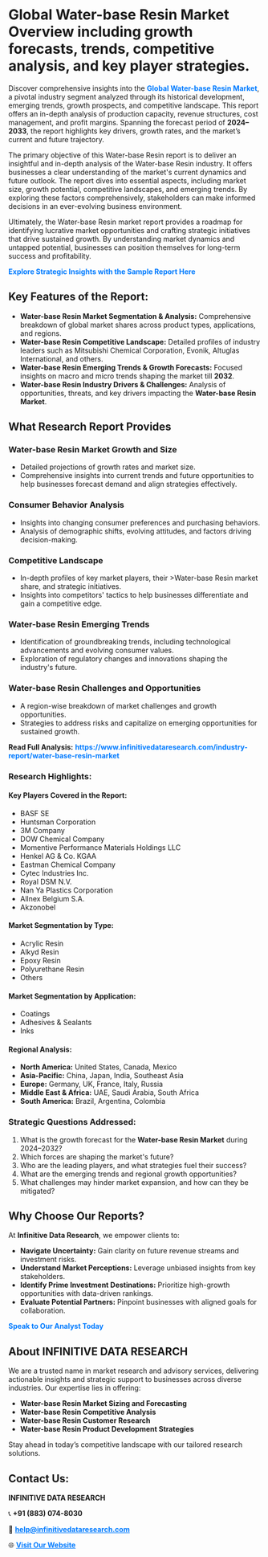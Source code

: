 <h1>Global Water-base Resin Market Overview including growth forecasts, trends, competitive analysis, and key player strategies.</h1>
<p>
Discover comprehensive insights into the 
<a href="https://www.infinitivedataresearch.com/industry-report/water-base-resin-market" rel="dofollow" style="color: #007BFF; text-decoration: none;"><strong>Global Water-base Resin Market</strong></a>, a pivotal industry segment analyzed through its historical development, emerging trends, growth prospects, and competitive landscape. This report offers an in-depth analysis of production capacity, revenue structures, cost management, and profit margins. Spanning the forecast period of <strong>2024–2033</strong>, the report highlights key drivers, growth rates, and the market’s current and future trajectory.
</p>
<p>
The primary objective of this Water-base Resin report is to deliver an insightful and in-depth analysis of the Water-base Resin industry. It offers businesses a clear understanding of the market's current dynamics and future outlook. The report dives into essential aspects, including market size, growth potential, competitive landscapes, and emerging trends. By exploring these factors comprehensively, stakeholders can make informed decisions in an ever-evolving business environment.
</p>
<p>
Ultimately, the Water-base Resin market report provides a roadmap for identifying lucrative market opportunities and crafting strategic initiatives that drive sustained growth. By understanding market dynamics and untapped potential, businesses can position themselves for long-term success and profitability.
</p>
<p>
<a href="https://www.infinitivedataresearch.com/request-sample/reportId=105948" style="color: #007BFF; text-decoration: none;"><strong>Explore Strategic Insights with the Sample Report Here</strong></a>
</p>

<h2>Key Features of the Report:</h2>
<ul>
<li><strong>Water-base Resin Market Segmentation & Analysis:</strong> Comprehensive breakdown of global market shares across product types, applications, and regions.</li>
<li><strong>Water-base Resin Competitive Landscape:</strong> Detailed profiles of industry leaders such as Mitsubishi Chemical Corporation, Evonik, Altuglas International, and others.</li>
<li><strong>Water-base Resin Emerging Trends & Growth Forecasts:</strong> Focused insights on macro and micro trends shaping the market till <strong>2032</strong>.</li>
<li><strong>Water-base Resin Industry Drivers & Challenges:</strong> Analysis of opportunities, threats, and key drivers impacting the <strong>Water-base Resin Market</strong>.</li>
</ul>

<h2>What Research Report Provides</h2>
<h3>Water-base Resin Market Growth and Size</h3>
<ul>
<li>Detailed projections of growth rates and market size.</li>
<li>Comprehensive insights into current trends and future opportunities to help businesses forecast demand and align strategies effectively.</li>
</ul>

<h3>Consumer Behavior Analysis</h3>
<ul>
<li>Insights into changing consumer preferences and purchasing behaviors.</li>
<li>Analysis of demographic shifts, evolving attitudes, and factors driving decision-making.</li>
</ul>

<h3>Competitive Landscape</h3>
<ul>
<li>In-depth profiles of key market players, their >Water-base Resin market share, and strategic initiatives.</li>
<li>Insights into competitors' tactics to help businesses differentiate and gain a competitive edge.</li>
</ul>

<h3>Water-base Resin Emerging Trends</h3>
<ul>
<li>Identification of groundbreaking trends, including technological advancements and evolving consumer values.</li>
<li>Exploration of regulatory changes and innovations shaping the industry's future.</li>
</ul>

<h3>Water-base Resin Challenges and Opportunities</h3>
<ul>
<li>A region-wise breakdown of market challenges and growth opportunities.</li>
<li>Strategies to address risks and capitalize on emerging opportunities for sustained growth.</li>
</ul>
<p><strong>Read Full Analysis:</strong> <a href="https://www.infinitivedataresearch.com/industry-report/water-base-resin-market" rel="dofollow" style="color: #007BFF; text-decoration: none;"><strong>https://www.infinitivedataresearch.com/industry-report/water-base-resin-market</strong></a></p>
<h3>Research Highlights:</h3>
<h4>Key Players Covered in the Report:</h4>
<ul><li>BASF SE</li><li>Huntsman Corporation</li><li>3M Company</li><li>DOW Chemical Company</li><li>Momentive Performance Materials Holdings LLC</li><li>Henkel AG &amp; Co. KGAA</li><li>Eastman Chemical Company</li><li>Cytec Industries Inc.</li><li>Royal DSM N.V.</li><li>Nan Ya Plastics Corporation</li><li>Allnex Belgium S.A.</li><li>Akzonobel</li></ul>
<h4>Market Segmentation by Type:</h4>
<ul><li>Acrylic Resin</li><li>Alkyd Resin</li><li>Epoxy Resin</li><li>Polyurethane Resin</li><li>Others</li></ul>
<h4>Market Segmentation by Application:</h4>
<ul><li>Coatings</li><li>Adhesives &amp; Sealants</li><li>Inks</li></ul>

<h4>Regional Analysis:</h4>
<ul>
<li><strong>North America:</strong> United States, Canada, Mexico</li>
<li><strong>Asia-Pacific:</strong> China, Japan, India, Southeast Asia</li>
<li><strong>Europe:</strong> Germany, UK, France, Italy, Russia</li>
<li><strong>Middle East & Africa:</strong> UAE, Saudi Arabia, South Africa</li>
<li><strong>South America:</strong> Brazil, Argentina, Colombia</li>
</ul>

<h3>Strategic Questions Addressed:</h3>
<ol>
<li>What is the growth forecast for the <strong>Water-base Resin Market</strong> during 2024–2032?</li>
<li>Which forces are shaping the market's future?</li>
<li>Who are the leading players, and what strategies fuel their success?</li>
<li>What are the emerging trends and regional growth opportunities?</li>
<li>What challenges may hinder market expansion, and how can they be mitigated?</li>
</ol>

<h2>Why Choose Our Reports?</h2>
<p>At <strong>Infinitive Data Research</strong>, we empower clients to:</p>
<ul>
<li><strong>Navigate Uncertainty:</strong> Gain clarity on future revenue streams and investment risks.</li>
<li><strong>Understand Market Perceptions:</strong> Leverage unbiased insights from key stakeholders.</li>
<li><strong>Identify Prime Investment Destinations:</strong> Prioritize high-growth opportunities with data-driven rankings.</li>
<li><strong>Evaluate Potential Partners:</strong> Pinpoint businesses with aligned goals for collaboration.</li>
</ul>
<p><a href="https://www.infinitivedataresearch.com/industry-report/water-base-resin-market" rel="dofollow" style="color: #007BFF; text-decoration: none;"><strong>Speak to Our Analyst Today</strong></a></p>

<h2>About INFINITIVE DATA RESEARCH</h2>
<p>We are a trusted name in market research and advisory services, delivering actionable insights and strategic support to businesses across diverse industries. Our expertise lies in offering:</p>
<ul>
<li><strong>Water-base Resin Market Sizing and Forecasting</strong></li>
<li><strong>Water-base Resin Competitive Analysis</strong></li>
<li><strong>Water-base Resin Customer Research</strong></li>
<li><strong>Water-base Resin Product Development Strategies</strong></li>
</ul>
<p>Stay ahead in today’s competitive landscape with our tailored research solutions.</p>

<h2>Contact Us:</h2>
<p><strong>INFINITIVE DATA RESEARCH</strong></p>
<p>📞 <strong>+91 (883) 074-8030</strong></p>
<p>📧 <strong><a href="mailto:help@infinitivedataresearch.com" style="color: #007BFF;">help@infinitivedataresearch.com</a></strong></p>
<p>🌐 <strong><a href="https://www.infinitivedataresearch.com" rel="dofollow" style="color: #007BFF;">Visit Our Website</a></strong></p>